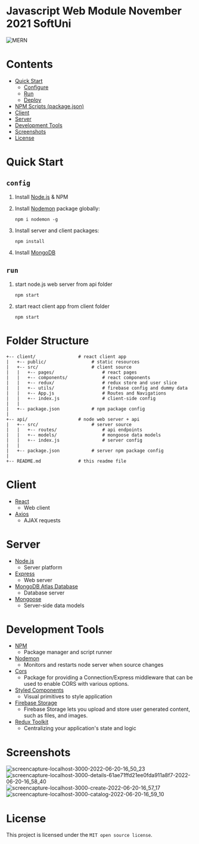 # Javascript Web Module November 2021 SoftUni

![MERN](https://raw.githubusercontent.com/miles-till/easy-mern-stack/master/media/mern.png)

# Contents

- [Quick Start](#quick-start)
  - [Configure](#configure)
  - [Run](#run)
  - [Deploy](#deploy)
- [NPM Scripts (package.json)](#npm-scripts-package.json)
- [Client](#client)
- [Server](#server)
- [Development Tools](#development-tools)
- [Screenshots](#Screenshots)
- [License](#license)

# Quick Start

## `config`

1. Install [Node.js](https://nodejs.org/en/) & NPM
2. Install [Nodemon](https://github.com/remy/nodemon) package globally:
   ```
   npm i nodemon -g
   ```
3. Install server and client packages:

   ```
   npm install
   ```

4. Install [MongoDB](https://www.mongodb.com/download-center/community)

## `run`

1. start node.js web server from api folder

   ```
   npm start
   ```

2. start react client app from client folder
   ```
   npm start
   ```

# Folder Structure

```
+-- client/                # react client app
|   +-- public/                 # static resources
|   +-- src/                    # client source
|   |   +-- pages/                  # react pages
|   |   +-- components/             # react components
|   |   +-- redux/                  # redux store and user slice
|   |   +-- utils/                  # firebase config and dummy data
|   |   +-- App.js                  # Routes and Navigations
|   |   +-- index.js                # client-side config
|   |
|   +-- package.json            # npm package config
|
+-- api/                   # node web server + api
|   +-- src/                    # server source
|   |   +-- routes/                 # api endpoints
|   |   +-- models/                 # mongoose data models
|   |   +-- index.js                # server config
|   |
|   +-- package.json            # server npm package config
|
+-- README.md              # this readme file
```

# Client

- [React](https://reactjs.org/)
  - Web client
- [Axios](https://github.com/axios/axios)
  - AJAX requests

# Server

- [Node.js](https://nodejs.org/en/)
  - Server platform
- [Express](https://expressjs.com/)
  - Web server
- [MongoDB Atlas Database](https://www.mongodb.com/atlas/database)
  - Database server
- [Mongoose](https://mongoosejs.com/)
  - Server-side data models

# Development Tools

- [NPM](https://yarnpkg.com/en/)
  - Package manager and script runner
- [Nodemon](https://github.com/remy/nodemon)
  - Monitors and restarts node server when source changes
- [Cors](https://www.npmjs.com/package/cors)
  - Package for providing a Connection/Express middleware that can be used to enable CORS with various options.
- [Styled Components](https://styled-components.com/)
  - Visual primitives to style application
- [Firebase Storage](https://www.npmjs.com/package/firebase)
  - Firebase Storage lets you upload and store user generated content, such as files, and images.
- [Redux Toolkit](https://redux.js.org/)
  - Centralizing your application's state and logic

# Screenshots

![screencapture-localhost-3000-2022-06-20-16_50_23](https://user-images.githubusercontent.com/19924074/174618542-d1187b53-2119-4580-aaa9-10a5ad9080a1.png)
![screencapture-localhost-3000-details-61ae71ffd21ee0fda911a8f7-2022-06-20-16_58_40](https://user-images.githubusercontent.com/19924074/174618616-6640a623-c5ef-4239-be9d-30cd624e4cf5.png)
![screencapture-localhost-3000-create-2022-06-20-16_57_17](https://user-images.githubusercontent.com/19924074/174618631-e3bb4ed7-9e83-48e2-ba32-c94017d5edb2.png)
![screencapture-localhost-3000-catalog-2022-06-20-16_59_10](https://user-images.githubusercontent.com/19924074/174618656-603dd982-652d-488d-88d6-048a6d7be0b2.png)



# License

This project is licensed under the `MIT open source license`.

